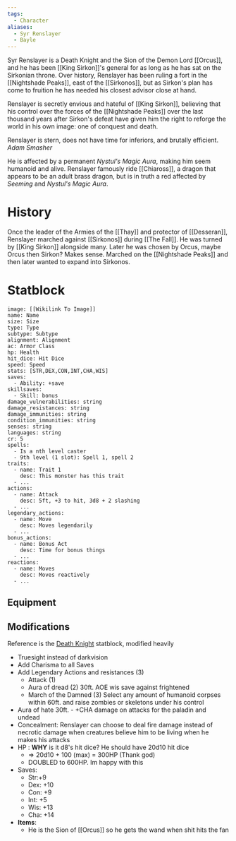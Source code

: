 ```yaml
---
tags:
  - Character
aliases:
  - Syr Renslayer
  - Bayle
---
```

Syr Renslayer is a Death Knight and the Sion of the Demon Lord [[Orcus]], and he has been [[King Sirkon]]'s general for as long as he has sat on the Sirkonian throne. Over history, Renslayer has been ruling a fort in the [[Nightshade Peaks]], east of the [[Sirkonos]], but as Sirkon's plan has come to fruition he has needed his closest advisor close at hand.

Renslayer is secretly envious and hateful of [[King Sirkon]], believing that his control over the forces of the [[Nightshade Peaks]] over the last thousand years after Sirkon's defeat have given him the right to reforge the world in his own image: one of conquest and death.

Renslayer is stern, does not have time for inferiors, and brutally efficient. *Adam Smasher*

He is affected by a permanent *Nystul's Magic Aura*, making him seem humanoid and alive. Renslayer famously ride [[Chiaross]], a dragon that appears to be an adult brass dragon, but is in truth a red affected by *Seeming* and *Nystul's Magic Aura*.
# History
Once the leader of the Armies of the [[Thay]] and protector of [[Desseran]], Renslayer marched against [[Sirkonos]] during [[The Fall]]. He was turned by [[King Sirkon]] alongside many. Later he was chosen by Orcus, maybe Orcus then Sirkon? Makes sense. Marched on the [[Nightshade Peaks]] and then later wanted to expand into Sirkonos.
# Statblock

```statblock
image: [[Wikilink To Image]]
name: Name
size: Size
type: Type
subtype: Subtype
alignment: Alignment
ac: Armor Class
hp: Health
hit_dice: Hit Dice
speed: Speed
stats: [STR,DEX,CON,INT,CHA,WIS]
saves:
  - Ability: +save
skillsaves:
  - Skill: bonus
damage_vulnerabilities: string
damage_resistances: string
damage_immunities: string
condition_immunities: string
senses: string
languages: string
cr: 5
spells:
  - Is a nth level caster
  - 9th level (1 slot): Spell 1, spell 2
traits:
  - name: Trait 1
    desc: This monster has this trait
  - ...
actions:
  - name: Attack
    desc: 5ft, +3 to hit, 3d8 + 2 slashing
  - ...
legendary_actions:
  - name: Move
    desc: Moves legendarily
  - ...
bonus_actions:
  - name: Bonus Act
    desc: Time for bonus things
  - ...
reactions:
  - name: Moves
    desc: Moves reactively
  - ...
```

## Equipment

## Modifications
Reference is the [Death Knight](https://5e.tools/bestiary.html#death%20knight_mm) statblock, modified heavily
- Truesight instead of darkvision
- Add Charisma to all Saves
- Add Legendary Actions and resistances (3)
	- Attack (1)
	- Aura of dread (2) 30ft. AOE wis save against frightened
	- March of the Damned (3) Select any amount of humanoid corpses within 60ft. and raise zombies or skeletons under his control
- Aura of hate 30ft. - +CHA damage on attacks for the paladin and undead
- Concealment: Renslayer can choose to deal fire damage instead of necrotic damage when creatures believe him to be living when he makes his attacks
- HP : **WHY** is it d8's hit dice? He should have 20d10 hit dice
	- => 20d10 + 100 (max) = 300HP (Thank god)
	- DOUBLED to 600HP. Im happy with this
- Saves:
	- Str:+9
	- Dex: +10
	- Con: +9
	- Int: +5
	- Wis: +13
	- Cha: +14
- **Items**:
	- He is the Sion of [[Orcus]] so he gets the wand when shit hits the fan